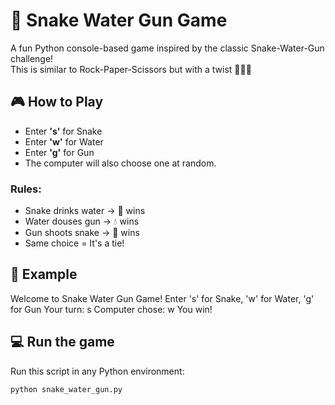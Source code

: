 # 🐍 Snake Water Gun Game

A fun Python console-based game inspired by the classic Snake-Water-Gun challenge!  
This is similar to Rock-Paper-Scissors but with a twist 🐍💧🔫

## 🎮 How to Play
- Enter **'s'** for Snake  
- Enter **'w'** for Water  
- Enter **'g'** for Gun  
- The computer will also choose one at random.

### Rules:
- Snake drinks water → 🐍 wins  
- Water douses gun → 💧 wins  
- Gun shoots snake → 🔫 wins  
- Same choice = It's a tie!

## 🧠 Example
Welcome to Snake Water Gun Game!
Enter 's' for Snake, 'w' for Water, 'g' for Gun
Your turn: s
Computer chose: w
You win!



## 💻 Run the game
Run this script in any Python environment:
```bash
python snake_water_gun.py
